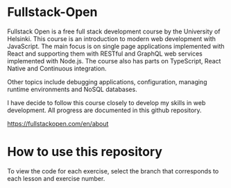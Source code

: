 # Fullstack-Open
Fullstack Open is a free full stack development course by the University of Helsinki. This course is an introduction to modern web development with JavaScript. The main focus is on single page applications implemented with React and supporting them with RESTful and GraphQL web services implemented with Node.js. The course also has parts on TypeScript, React Native and Continuous integration.

Other topics include debugging applications, configuration, managing runtime environments and NoSQL databases.

I have decide to follow this course closely to develop my skills in web development. All progress are documented in this github repository.

https://fullstackopen.com/en/about

# How to use this repository
To view the code for each exercise, select the branch that corresponds to each lesson and exercise number.
